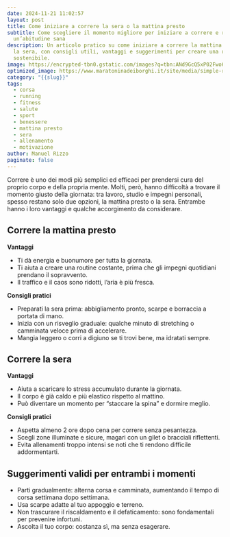 ```yaml
---
date: 2024-11-21 11:02:57
layout: post
title: Come iniziare a correre la sera o la mattina presto
subtitle: Come scegliere il momento migliore per iniziare a correre e renderlo
  un’abitudine sana
description: Un articolo pratico su come iniziare a correre la mattina presto o
  la sera, con consigli utili, vantaggi e suggerimenti per creare una routine
  sostenibile.
image: https://encrypted-tbn0.gstatic.com/images?q=tbn:ANd9GcQ5xP02Fwo6f_3EVrRiQ9shQnR367AxGqCiGg&s
optimized_image: https://www.maratoninadeiborghi.it/site/media/simple-responsive-slideshow/slide_10.jpg
category: "{{slug}}"
tags:
  - corsa
  - running
  - fitness
  - salute
  - sport
  - benessere
  - mattina presto
  - sera
  - allenamento
  - motivazione
author: Manuel Rizzo
paginate: false
---
```

Correre è uno dei modi più semplici ed efficaci per prendersi cura del proprio corpo e della propria mente. Molti, però, hanno difficoltà a trovare il momento giusto della giornata: tra lavoro, studio e impegni personali, spesso restano solo due opzioni, la mattina presto o la sera. Entrambe hanno i loro vantaggi e qualche accorgimento da considerare.

## Correre la mattina presto

**Vantaggi**

* Ti dà energia e buonumore per tutta la giornata.
* Ti aiuta a creare una routine costante, prima che gli impegni quotidiani prendano il sopravvento.
* Il traffico e il caos sono ridotti, l’aria è più fresca.

**Consigli pratici**

* Preparati la sera prima: abbigliamento pronto, scarpe e borraccia a portata di mano.
* Inizia con un risveglio graduale: qualche minuto di stretching o camminata veloce prima di accelerare.
* Mangia leggero o corri a digiuno se ti trovi bene, ma idratati sempre.

## Correre la sera

**Vantaggi**

* Aiuta a scaricare lo stress accumulato durante la giornata.
* Il corpo è già caldo e più elastico rispetto al mattino.
* Può diventare un momento per “staccare la spina” e dormire meglio.

**Consigli pratici**

* Aspetta almeno 2 ore dopo cena per correre senza pesantezza.
* Scegli zone illuminate e sicure, magari con un gilet o bracciali riflettenti.
* Evita allenamenti troppo intensi se noti che ti rendono difficile addormentarti.

## Suggerimenti validi per entrambi i momenti

* Parti gradualmente: alterna corsa e camminata, aumentando il tempo di corsa settimana dopo settimana.
* Usa scarpe adatte al tuo appoggio e terreno.
* Non trascurare il riscaldamento e il defaticamento: sono fondamentali per prevenire infortuni.
* Ascolta il tuo corpo: costanza sì, ma senza esagerare.
